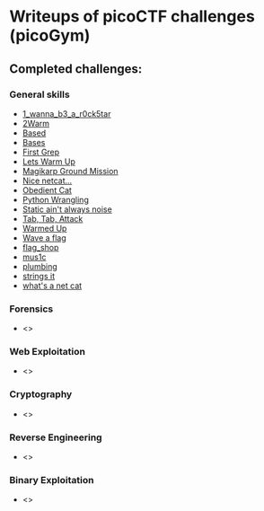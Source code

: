 # Writeups of picoCTF challenges (picoGym)

## Completed challenges:

### General skills

- [1_wanna_b3_a_r0ck5tar](General%20skills/1_wanna_b3_a_r0ck5tar/Readme.md)
- [2Warm](General%20skills/2Warm/Readme.md)
- [Based](General%20skills/Based/Readme.md)
- [Bases](General%20skills/Bases/Readme.md)
- [First Grep](General%20skills/First%20Grep/Readme.md)
- [Lets Warm Up](General%20skills/Lets%20Warm%20Up/Readme.md)
- [Magikarp Ground Mission](General%20skills/Magikarp%20Ground%20Mission/Readme.md)
- [Nice netcat...](General%20skills/Nice%20netcat.../Readme.md)
- [Obedient Cat](General%20skills/Obedient%20Cat/Readme.md)
- [Python Wrangling](General%20skills/Python%20Wrangling/Readme.md)
- [Static ain't always noise](General%20skills/Static%20ain't%20always%20noise/Readme.md)
- [Tab, Tab, Attack](General%20skills/Tab,%20Tab,%20Attack/Readme.md)
- [Warmed Up](General%20skills/Warmed%20Up/Readme.md)
- [Wave a flag](General%20skills/Wave%20a%20flag/Readme.md)
- [flag_shop](General%20skills/flag_shop/Readme.md)
- [mus1c](General%20skills/mus1c/Readme.md)
- [plumbing](General%20skills/plumbing/Readme.md)
- [strings it](General%20skills/strings%20it/Readme.md)
- [what's a net cat](General%20skills/what's%20a%20net%20cat/Readme.md)


### Forensics

- <>

### Web Exploitation

- <>

### Cryptography

- <>

### Reverse Engineering

- <>

### Binary Exploitation

- <>



